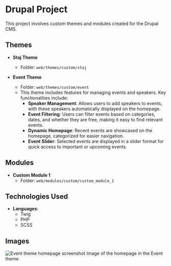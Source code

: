 # Drupal Project

This project involves custom themes and modules created for the Drupal CMS.

## Themes
- **Staj Theme**
  - Folder: `web/themes/custom/staj`
  
- **Event Theme**
  - Folder: `web/themes/custom/event`
  - This theme includes features for managing events and speakers. Key functionalities include:
    - **Speaker Management**: Allows users to add speakers to events, with these speakers automatically displayed on the homepage.
    - **Event Filtering**: Users can filter events based on categories, dates, and whether they are free, making it easy to find relevant events.
    - **Dynamic Homepage**: Recent events are showcased on the homepage, categorized for easier navigation.
    - **Event Slider**: Selected events are displayed in a slider format for quick access to important or upcoming events.

## Modules
- **Custom Module 1**
  - Folder: `web/modules/custom/custom_module_1`

## Technologies Used
- **Languages**: 
  - Twig
  - PHP
  - SCSS

## Images
![Event theme homepage screenshot](event_homepage.png)
Image of the homepage in the Event theme

